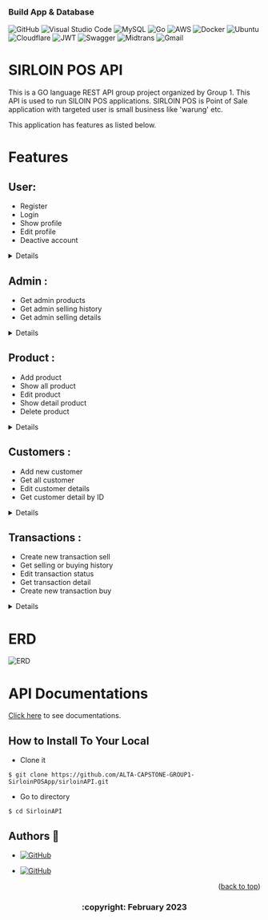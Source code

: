 
### Build App & Database

![GitHub](https://img.shields.io/badge/github-%23121011.svg?style=for-the-badge&logo=github&logoColor=white)
![Visual Studio Code](https://img.shields.io/badge/Visual%20Studio%20Code-0078d7.svg?style=for-the-badge&logo=visual-studio-code&logoColor=white)
![MySQL](https://img.shields.io/badge/mysql-%2300f.svg?style=for-the-badge&logo=mysql&logoColor=white)
![Go](https://img.shields.io/badge/go-%2300ADD8.svg?style=for-the-badge&logo=go&logoColor=white)
![AWS](https://img.shields.io/badge/Amazon_AWS-232F3E?style=for-the-badge&logo=amazon-aws&logoColor=white)
![Docker](https://img.shields.io/badge/docker-%230db7ed.svg?style=for-the-badge&logo=docker&logoColor=white)
![Ubuntu](https://img.shields.io/badge/Ubuntu-E95420?style=for-the-badge&logo=ubuntu&logoColor=white)
![Cloudflare](https://img.shields.io/badge/Cloudflare-F38020?style=for-the-badge&logo=Cloudflare&logoColor=white)
![JWT](https://img.shields.io/badge/JWT-black?style=for-the-badge&logo=JSON%20web%20tokens)
![Swagger](https://img.shields.io/badge/-Swagger-%23Clojure?style=for-the-badge&logo=swagger&logoColor=white)
![Midtrans](https://img.shields.io/badge/Midtrans-FF6C37?style=for-the-badge&logo=midtrans&logoColor=white)
![Gmail](https://img.shields.io/badge/Gmail-D14836?style=for-the-badge&logo=gmail&logoColor=white)

# SIRLOIN POS API

This is a GO language REST API group project organized by Group 1. This API is used to run SILOIN POS applications. SIRLOIN POS is Point of Sale application with targeted user is small business like 'warung' etc.

This application has features as listed below. 


# Features
## User:
- Register
- Login
- Show profile
- Edit profile
- Deactive account

<div>

<details>

| Feature User | Endpoint | Param | JWT Token | Function |
| --- | --- | --- | --- | --- |
| POST | /register | - | NO | Register new users (tenant). |
| POST | /login  | - | NO | Log in into tenant account.  |
| GET | /users | - | YES | Get tenant information details. |
| PUT | /users | - | YES | Edit tenant details. |
| DELETE | /users | - | YES | Delete/deactive account. |

</details>

<div>

## Admin :
- Get admin products
- Get admin selling history
- Get admin selling details

<div>

<details>

| Feature Product | Endpoint | Param | JWT Token | Function |
| --- | --- | --- | --- | --- |
| GET | /products/admin | - | YES | Get admin products. |
| GET | /transactions/admin  | - | YES | Get admin selling history.  |
| GET | /transactions/{transaction_id}/admin | TRANSACTION ID | YES | Get admin selling details. |

</details>

</div>

## Product :
- Add product
- Show all product
- Edit product
- Show detail product
- Delete product

<div>

<details>

| Feature Product | Endpoint | Param | JWT Token | Function |
| --- | --- | --- | --- | --- |
| POST | /products | - | YES | Add new product for user and admin. |
| GET | /products  | - | YES | Get all tenant products.  |
| PUT | /products | PRODUCT ID | YES | Edit tenant and admin product. |
| GET | /products | PRODUCT ID | YES | Get product details for tenant and admin. |
| DELETE | /products | PRODUCT ID | YES | Delete product for tenant and admin. |

</details>

</div>

## Customers :
- Add new customer
- Get all customer
- Edit customer details
- Get customer detail by ID

<div>

<details>

| Feature Cart | Endpoint | Param | JWT Token | Function |
| --- | --- | --- | --- | --- |
| POST | /customers | - | YES | Register new customer. |
| GET | /customers  | - | YES | Get all tenant customers.  |
| PUT | /customers | CUSTOMER ID | YES | Edit customer detail. |
| GET | /customers  | CUSTOMER ID | YES | Get customer detail by ID.  |

</details>

</div>

## Transactions :
- Create new transaction sell
- Get selling or buying history
- Edit transaction status
- Get transaction detail
- Create new transaction buy

<div>

<details>

| Feature Cart | Endpoint | Param | JWT Token | Function |
| --- | --- | --- | --- | --- |
| POST | /transactions | - | YES | Create new selling transaction. |
| GET | /transactions  | - | YES | Get buying or selling history depends on query param.  |
| PUT | /transactions | TRANSACTION ID | YES | Edit transaction status. |
| GET | /transactions | TRANSACTION ID | YES |  GET transaction details. |
| POST | /transactions | TRANSACTION ID | YES | Create new buying transaction
</details>

</div>


# ERD
![ERD](https://i.ibb.co/X3vpSHB/Sirloin-drawio.png "ERD")

# API Documentations

[Click here](https://app.swaggerhub.com/apis-docs/CAPSTONE-Group1/sirloinPOSAPI/1.0.0) to see documentations.


## How to Install To Your Local

- Clone it

```
$ git clone https://github.com/ALTA-CAPSTONE-GROUP1-SirloinPOSApp/sirloinAPI.git
```

- Go to directory

```
$ cd SirloinAPI
```
## Authors 👑
-  [![GitHub](https://img.shields.io/badge/ari-muhammad-%23121011.svg?style=for-the-badge&logo=github&logoColor=white)](https://github.com/amrizal94)

-  [![GitHub](https://img.shields.io/badge/fauzan-putra-%23121011.svg?style=for-the-badge&logo=github&logoColor=white)](https://github.com/mfauzanptra)


 <p align="right">(<a href="#top">back to top</a>)</p>
<h3>
<p align="center">:copyright: February 2023 </p>
</h3>
<!-- end -->
<!-- comment -->

